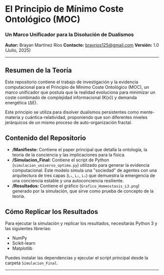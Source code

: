 # El Principio de Mínimo Coste Ontológico (MOC)
### Un Marco Unificador para la Disolución de Dualismos

**Autor:** Brayan Martínez Ríos
**Contacto:** brayrios125@gmail.com
**Versión:** 1.0 (Julio, 2025)

---

## Resumen de la Teoría

Este repositorio contiene el trabajo de investigación y la evidencia computacional para el Principio de Mínimo Coste Ontológico (MOC), un marco unificador que postula que la realidad evoluciona para minimizar un coste combinado de complejidad informacional (K(x)) y demanda energética (ΔE).

Este principio se utiliza para disolver dualismos persistentes como mente-materia y cuántica-relatividad, proponiendo que son diferentes niveles jerárquicos de un mismo proceso de auto-organización fractal.

## Contenido del Repositorio

* **/Manifiesto:** Contiene el paper principal que detalla la ontología, la teoría de la conciencia y las implicaciones para la física.
* **/Simulacion_Final:** Contiene el script de Python (`simulacion_universo_optimo.py`) utilizado para generar la evidencia computacional. Este modelo simula una "sociedad" de agentes con una arquitectura de tres capas (`L₁`, `L₂`, `L₃`) que demuestra la emergencia de una conciencia estable y una autoconciencia resiliente.
* **/Resultados:** Contiene el gráfico (`Grafico_Homeostasis_L3.png`) generado por la simulación, que sirve como prueba de concepto de la teoría.

## Cómo Replicar los Resultados

Para ejecutar la simulación y replicar los resultados, necesitarás Python 3 y las siguientes librerías:
* NumPy
* Scikit-learn
* Matplotlib

Puedes instalar las dependencias y ejecutar el script principal desde la carpeta `Simulacion_Final`.

---
